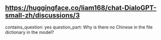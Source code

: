 ## https://huggingface.co/liam168/chat-DialoGPT-small-zh/discussions/3

contains_question: yes
question_part: Why is there no Chinese in the file dictionary in the model?